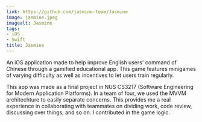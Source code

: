 ```yaml
---
link: https://github.com/jasmine-team/Jasmine
image: jasmine.jpeg
imagealt: Jasmine
tags:
- iOS
- Swift
title: Jasmine
---
```

An iOS application made to help improve English users' command of Chinese through a gamified educational app. This game features minigames of varying difficulty as well as incentives to let users train regularly.

This app was made as a final project in NUS CS3217 (Software Engineering for Modern Application Platforms). In a team of four, we used the MVVM architechture to easily separate concerns. This provides me a real experience in collaborating with teammates on dividing work, code review, discussing over things, and so on. I contributed in the game logic.
